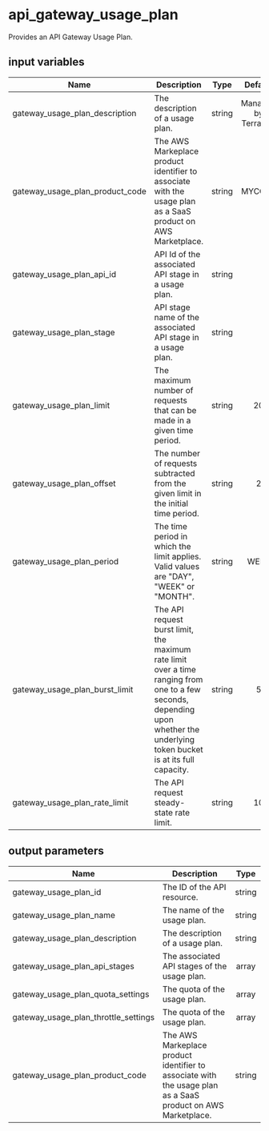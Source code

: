 # api_gateway_usage_plan

Provides an API Gateway Usage Plan.

## input variables

| Name | Description | Type | Default | Required |
|------|-------------|:----:|:-----:|:-----:|
|gateway_usage_plan_description|The description of a usage plan.|string|Managed by Terrahub|No|
|gateway_usage_plan_product_code|The AWS Markeplace product identifier to associate with the usage plan as a SaaS product on AWS Marketplace.|string|MYCODE|No|
|gateway_usage_plan_api_id|API Id of the associated API stage in a usage plan.|string||Yes|
|gateway_usage_plan_stage|API stage name of the associated API stage in a usage plan.|string||Yes|
|gateway_usage_plan_limit|The maximum number of requests that can be made in a given time period.|string|20|No|
|gateway_usage_plan_offset|The number of requests subtracted from the given limit in the initial time period.|string|2|No|
|gateway_usage_plan_period|The time period in which the limit applies. Valid values are "DAY", "WEEK" or "MONTH".|string|WEEK|No|
|gateway_usage_plan_burst_limit|The API request burst limit, the maximum rate limit over a time ranging from one to a few seconds, depending upon whether the underlying token bucket is at its full capacity.|string|5|No|
|gateway_usage_plan_rate_limit|The API request steady-state rate limit.|string|10|No|

## output parameters

| Name | Description | Type |
|------|-------------|:----:|
|gateway_usage_plan_id|The ID of the API resource.|string|
|gateway_usage_plan_name|The name of the usage plan.|string|
|gateway_usage_plan_description|The description of a usage plan.|string|
|gateway_usage_plan_api_stages|The associated API stages of the usage plan.|array|
|gateway_usage_plan_quota_settings|The quota of the usage plan.|array|
|gateway_usage_plan_throttle_settings|The quota of the usage plan.|array|
|gateway_usage_plan_product_code|The AWS Markeplace product identifier to associate with the usage plan as a SaaS product on AWS Marketplace.|string|
